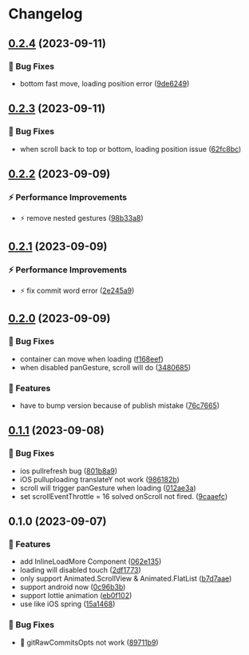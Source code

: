 # Changelog

## [0.2.4](https://github.com/little-buddy/react-native-mr-pullrefresh/compare/v0.2.3...v0.2.4) (2023-09-11)


### 🐛 Bug Fixes

* bottom fast move, loading position error ([9de6249](https://github.com/little-buddy/react-native-mr-pullrefresh/commit/9de62499234117370a9e45499aeb93729ddbc2b0))

## [0.2.3](https://github.com/little-buddy/react-native-mr-pullrefresh/compare/v0.2.2...v0.2.3) (2023-09-11)


### 🐛 Bug Fixes

* when scroll back to top or bottom, loading position issue ([62fc8bc](https://github.com/little-buddy/react-native-mr-pullrefresh/commit/62fc8bc44fc60cd51005585236a9c0b222332c7d))

## [0.2.2](https://github.com/little-buddy/react-native-mr-pullrefresh/compare/v0.2.1...v0.2.2) (2023-09-09)


### ⚡ Performance Improvements

* ⚡️ remove nested gestures ([98b33a8](https://github.com/little-buddy/react-native-mr-pullrefresh/commit/98b33a859f76abf5b01b9e9e3beb03fae8a2cb25))

## [0.2.1](https://github.com/little-buddy/react-native-mr-pullrefresh/compare/v0.2.0...v0.2.1) (2023-09-09)


### ⚡ Performance Improvements

* ⚡️ fix commit word error ([2e245a9](https://github.com/little-buddy/react-native-mr-pullrefresh/commit/2e245a902f61c08e6e416e4f100cee9991a6319c))

## [0.2.0](https://github.com/little-buddy/react-native-mr-pullrefresh/compare/v0.1.1...v0.2.0) (2023-09-09)


### 🐛 Bug Fixes

* container can move when loading ([f168eef](https://github.com/little-buddy/react-native-mr-pullrefresh/commit/f168eefd2992019ebacfc24f243ab9265f90854f))
* when disabled panGesture, scroll will do ([3480685](https://github.com/little-buddy/react-native-mr-pullrefresh/commit/3480685e6a74ab23b08f08d9e55a99dbff1b4fe9))


### 🎸 Features

* have to bump version because of publish mistake ([76c7665](https://github.com/little-buddy/react-native-mr-pullrefresh/commit/76c76650bbb0f981a61a87a8884a0c914279dabe))

## [0.1.1](https://github.com/little-buddy/react-native-mr-pullrefresh/compare/v0.1.0...v0.1.1) (2023-09-08)


### 🐛 Bug Fixes

* ios pullrefresh bug ([801b8a9](https://github.com/little-buddy/react-native-mr-pullrefresh/commit/801b8a9a67618532f01e63ff00e3e9d766a39295))
* iOS pulluploading translateY not work ([986182b](https://github.com/little-buddy/react-native-mr-pullrefresh/commit/986182b13b9d77ad91c5379be9cf47ef08bd5fe9))
* scroll will trigger panGesture when loading ([012ae3a](https://github.com/little-buddy/react-native-mr-pullrefresh/commit/012ae3a652c4d5f57a2bd14c2a834e538cd400fe))
* set scrollEventThrottle = 16 solved onScroll not fired. ([9caaefc](https://github.com/little-buddy/react-native-mr-pullrefresh/commit/9caaefc6e2069ff74b3c9ac2232fbcc3603df57f))

## 0.1.0 (2023-09-07)


### 🎸 Features

* add InlineLoadMore Component ([062e135](https://github.com/little-buddy/react-native-mr-pullrefresh/commit/062e135414a3691bf81696ae9e838ee139520a58))
* loading will disabled touch ([2df1773](https://github.com/little-buddy/react-native-mr-pullrefresh/commit/2df17736f5ead3a8534cfcfe6b5064b19c481c19))
* only support Animated.ScrollView & Animated.FlatList ([b7d7aae](https://github.com/little-buddy/react-native-mr-pullrefresh/commit/b7d7aae44591a4a800ebce13814eaabd964674c0))
* support android now ([0c96b3b](https://github.com/little-buddy/react-native-mr-pullrefresh/commit/0c96b3be5fbca491296b707b4c205dca1feda4f6))
* support lottie animation ([eb0f102](https://github.com/little-buddy/react-native-mr-pullrefresh/commit/eb0f10216dde0ed997f700c4658d83d4fe4158ba))
* use like iOS spring ([15a1468](https://github.com/little-buddy/react-native-mr-pullrefresh/commit/15a1468dbec1756171cee6f4e86be6c84d026c51))


### 🐛 Bug Fixes

* 🐛 gitRawCommitsOpts not work ([89711b9](https://github.com/little-buddy/react-native-mr-pullrefresh/commit/89711b9006866bd2c5c4dd7ed3d96235a54a5c8f))